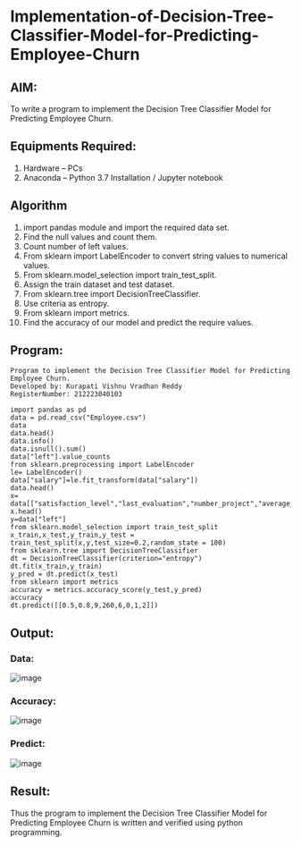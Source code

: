 # Implementation-of-Decision-Tree-Classifier-Model-for-Predicting-Employee-Churn

## AIM:
To write a program to implement the Decision Tree Classifier Model for Predicting Employee Churn.

## Equipments Required:
1. Hardware – PCs
2. Anaconda – Python 3.7 Installation / Jupyter notebook

## Algorithm
1. import pandas module and import the required data set.
2. Find the null values and count them.
3. Count number of left values.
4. From sklearn import LabelEncoder to convert string values to numerical values.
5. From sklearn.model_selection import train_test_split.
6. Assign the train dataset and test dataset.
7. From sklearn.tree import DecisionTreeClassifier.
8. Use criteria as entropy.
9. From sklearn import metrics.
10. Find the accuracy of our model and predict the require values.

## Program:
```
Program to implement the Decision Tree Classifier Model for Predicting Employee Churn.
Developed by: Kurapati Vishnu Vradhan Reddy
RegisterNumber: 212223040103
```
```
import pandas as pd
data = pd.read_csv("Employee.csv")
data
data.head()
data.info()
data.isnull().sum()
data["left"].value_counts
from sklearn.preprocessing import LabelEncoder
le= LabelEncoder()
data["salary"]=le.fit_transform(data["salary"])
data.head()
x= data[["satisfaction_level","last_evaluation","number_project","average_montly_hours","time_spend_company","Work_accident","promotion_last_5years","salary"]]
x.head()
y=data["left"]
from sklearn.model_selection import train_test_split
x_train,x_test,y_train,y_test = train_test_split(x,y,test_size=0.2,random_state = 100)
from sklearn.tree import DecisionTreeClassifier
dt = DecisionTreeClassifier(criterion="entropy")
dt.fit(x_train,y_train)
y_pred = dt.predict(x_test)
from sklearn import metrics
accuracy = metrics.accuracy_score(y_test,y_pred)
accuracy
dt.predict([[0.5,0.8,9,260,6,0,1,2]])
```

## Output:
### Data:
![image](https://github.com/harini1006/Implementation-of-Decision-Tree-Classifier-Model-for-Predicting-Employee-Churn/assets/113497405/fa4bf578-75b3-4a80-88e3-dd2571f963c6)
### Accuracy:
![image](https://github.com/harini1006/Implementation-of-Decision-Tree-Classifier-Model-for-Predicting-Employee-Churn/assets/113497405/383238e4-b8fc-4a1b-af03-bad654be3103)
### Predict:
![image](https://github.com/harini1006/Implementation-of-Decision-Tree-Classifier-Model-for-Predicting-Employee-Churn/assets/113497405/ee3d2dd0-989b-47fd-88ab-12908477c844)

## Result:
Thus the program to implement the  Decision Tree Classifier Model for Predicting Employee Churn is written and verified using python programming.
